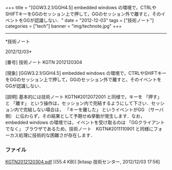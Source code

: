 ﻿+++
title = "[GGW3.2.1/GGH4.5] embedded windows の環境で，CTRLやSHIFTキーをGGのセッション上で押して，GGのセッション外で離すと，そのイベントをGGが認識しない．"
date = "2012-12-03"
tags = ["技術ノート"]
categories = ["tech"]
banner = "img/technote.jpg"
+++

-----------------------------------------------------------------------------------------------------------------------------

*技術ノート

2012/12/03*


[番号]
技術ノート KGTN 2012120304

[現象]
[GGW3.2.1/GGH4.5] embedded windows
の環境で，CTRLやSHIFTキーをGGのセッション上で押して，GGのセッション外で離すと，そのイベントをGGが認識しない．

[説明]
基本的には技術ノート KGTN#2012072001 と同様で，キーを 「押す」 と
「離す」
という操作は，セッション内で完結するようにして下さい．セッション内で完結しない場合は，
「キーを離した」 というイベントがGG （サーバ側）
に伝わらず，その結果として予期せぬ挙動が発生します．なお， embedded
windows の環境では，イベントを受け取るのは 「GGクライアントでなく」
ブラウザであるため，技術ノート　KGTN#2011110901
と同様にフォーカス処理に技術的な困難さが存在します．


### ファイル

 
 


[KGTN2012120304.pdf](http://techreport.kitasp.net/attachments/download/1134/KGTN2012120304.pdf)
 [(55.4 KB)] [kitasp 技術センター, 2012/12/03
17:56]


 


 

